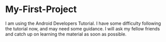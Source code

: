 My-First-Project
================
I am using the Android Developers Tutorial. I have some difficulty following the tutorial now, and
may need some guidance. I will ask my fellow friends and catch up on learning the material as soon as possible.